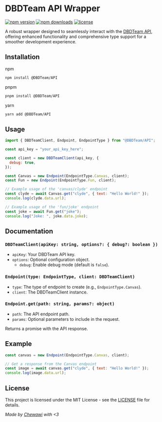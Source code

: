 # DBDTeam API Wrapper

[![npm version](https://img.shields.io/npm/v/@DBDTeam/API.svg)](https://www.npmjs.com/package/@DBDTeam/API)
[![npm downloads](https://img.shields.io/npm/dm/@DBDTeam/API.svg)](https://www.npmjs.com/package/@DBDTeam/API)
[![license](https://img.shields.io/npm/l/@DBDTeam/API.svg)](https://opensource.org/licenses/MIT)

A robust wrapper designed to seamlessly interact with the [DBDTeam API](https://www.dbdteam.xyz/api), offering enhanced functionality and comprehensive type support for a smoother development experience.

## Installation

npm
```bash
npm install @DBDTeam/API
```

pnpm
```bash
pnpm install @DBDTeam/API
```

yarn
```bash
yarn add @DBDTeam/API
```

## Usage

```javascript
import { DBDTeamClient, Endpoint, EndpointType } from "@DBDTeam/API";

const api_key = "your_api_key_here";

const client = new DBDTeamClient(api_key, {
  debug: true,
});

const Canvas = new Endpoint(EndpointType.Canvas, client);
const Fun = new Endpoint(EndpointType.Fun, client);

// Example usage of the 'canvas/clyde' endpoint
const clyde = await Canvas.get("clyde", { text: "Hello World!" });
console.log(clyde.data.url);

// Example usage of the 'fun/joke' endpoint
const joke = await Fun.get("joke");
console.log("Joke: ", joke.data.joke);
```

## Documentation

### `DBDTeamClient(apiKey: string, options?: { debug?: boolean })`

- `apiKey`: Your DBDTeam API key.
- `options`: Optional configuration object.
  - `debug`: Enable debug mode (default is `false`).

### `Endpoint(type: EndpointType, client: DBDTeamClient)`

- `type`: The type of endpoint to create (e.g., `EndpointType.Canvas`).
- `client`: The DBDTeamClient instance.

### `Endpoint.get(path: string, params?: object)`

- `path`: The API endpoint path.
- `params`: Optional parameters to include in the request.

Returns a promise with the API response.

## Example

```javascript
const canvas = new Endpoint(EndpointType.Canvas, client);

// Get a response from the Canvas endpoint
const image = await canvas.get("clyde", { text: "Hello World!" });
console.log(image.data.url);
```

## License

This project is licensed under the MIT License - see the [LICENSE](LICENSE) file for details.


*Made by [Chewawi](https://github.com/Chewawi) with <3*
